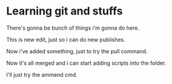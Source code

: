 # Learning git and stuffs

There's gonna be bunch of things i'm gonna do here.

This is new edit, just so i can do new publishes.

Now i've added something, just to try the pull command.

Now it's all merged and i can start adding scripts into the folder.

I'll just try the ammend cmd.